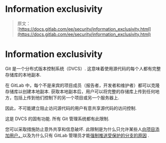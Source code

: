 # Information exclusivity

> 原文：[https://docs.gitlab.com/ee/security/information_exclusivity.html](https://docs.gitlab.com/ee/security/information_exclusivity.html)

# Information exclusivity[](#information-exclusivity "Permalink")

Git 是一个分布式版本控制系统（DVCS）. 这意味着使用源代码的每个人都有完整存储库的本地副本.

在 GitLab 中，每个不是来宾的项目成员（报告者，开发者和维护者）都可以克隆存储库以创建本地副本. 获取本地副本后，用户可以将完整的存储库上传到任何地方，包括上传到他们控制下的另一个项目或另一个服务器上.

因此，不可能建立阻止访问源代码的用户有意共享源代码的访问控制.

这是 DVCS 的固有功能. 所有 Git 管理系统都有此限制.

您可以采取措施防止意外共享和信息破坏. 此限制是为什么只允许某些人[向项目添加用户，](../user/project/members/index.html)以及为什么只有 GitLab 管理员才能[强制推送受保护的分支的原因](../user/project/protected_branches.html) .